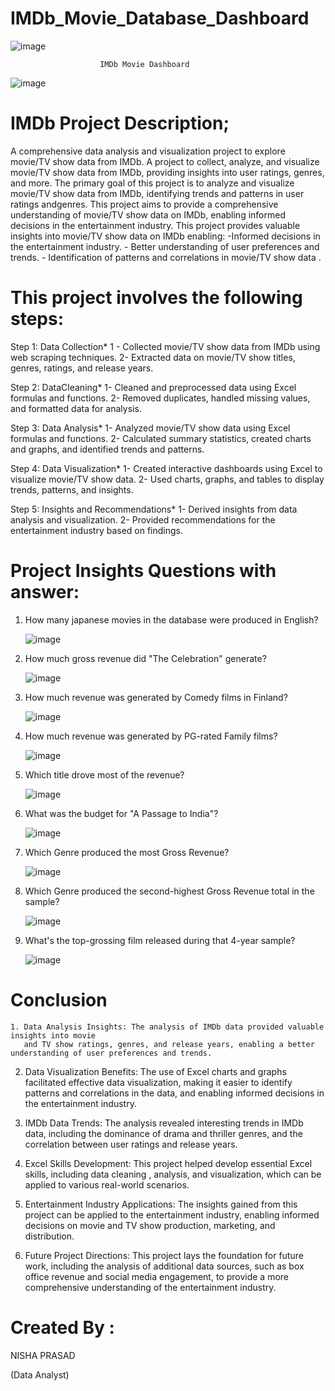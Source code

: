 # IMDb_Movie_Database_Dashboard			
 ![image](https://github.com/user-attachments/assets/135adf10-3d17-47b0-ace2-2722acdb7476)
  																							
						IMDb Movie Dashboard																	
																							
																							
																							
																							
																							
																							
																							
																							
																							
																							
																							
																							
																							
																							
																							
																							
																							
																							
																							
																							
																							
																							
																							
																							
																							
																							
																							
																							
																							
																							
																							
																							
																							
																							
																							
																							
																							
																							
																							
																							
																							
																							
																							
																							
																							
																							
																							
																							
																							
																							
																							
																							
																							
																							
																							
																							
																							
																							
																							
																							
																							
																							
																							
																							
																							
																							
																							
![image](https://github.com/user-attachments/assets/381390c7-dbe3-4baa-bed9-669ef78b21d3)


# IMDb Project Description;
 
  A comprehensive data analysis and visualization project to explore movie/TV show data from IMDb.
    A project to collect, analyze, and visualize movie/TV show data from IMDb,
    providing insights into user ratings,  genres, and more.
     The primary goal of this project is to analyze and visualize movie/TV show data from IMDb, 
     identifying trends and patterns in user ratings andgenres.
     This project aims to provide a comprehensive understanding of movie/TV show data on IMDb, 
     enabling informed decisions in the entertainment industry.
     This project provides valuable insights into movie/TV show data on IMDb enabling:
          -Informed decisions in the entertainment industry.
         - Better understanding of user preferences and trends.
         - Identification of patterns and correlations in movie/TV show data .

# This project involves the following steps:


 Step 1: Data Collection*
   1 - Collected movie/TV show data from IMDb using web scraping techniques.
  2- Extracted data on movie/TV show titles, genres, ratings, and release years.  
     
     
 Step 2: DataCleaning*
    1- Cleaned and preprocessed data using Excel formulas and functions.
    2- Removed duplicates, handled missing values, and formatted data for analysis.
    
    
Step 3: Data Analysis*
    1- Analyzed movie/TV show data using Excel formulas and functions.
   2- Calculated summary statistics, created charts and graphs, and identified trends and patterns.
     
Step 4: Data Visualization*
     1- Created interactive dashboards using Excel to visualize movie/TV show data.
     2- Used charts, graphs, and tables to display trends, patterns, and insights.
     
     
Step 5: Insights and Recommendations*
    1- Derived insights from data analysis and visualization.
    2- Provided recommendations for the entertainment industry based on findings.

# Project Insights Questions with answer: 

1. How many japanese movies in the database were produced in English?

    
   ![image](https://github.com/user-attachments/assets/640bf3b5-2a9e-4d09-8522-c27570741b1d)

2. How much gross revenue did "The Celebration" generate?

    ![image](https://github.com/user-attachments/assets/c31962ef-0e81-4197-8564-b7d0c73e65af)

3. How much revenue was generated by Comedy films in Finland?
    
    ![image](https://github.com/user-attachments/assets/ecdea216-52e7-4123-9eb9-035344b0daae)

4. How much revenue was generated by PG-rated Family films?

    ![image](https://github.com/user-attachments/assets/c2e82997-3092-4ac8-b9b4-07ca8eddcb80)

5. Which title drove most of the revenue?

    ![image](https://github.com/user-attachments/assets/d6f7074b-bc11-4a7c-b0cb-e0355336afc7)

6. What was the budget for "A Passage to India"?

    ![image](https://github.com/user-attachments/assets/3f5a0196-8495-42ad-82c1-a8cb448cbafc)

7. Which Genre produced the most Gross Revenue?

    ![image](https://github.com/user-attachments/assets/2b0bef6e-5233-4ad3-9f67-37499d2606c6)

8. Which Genre produced the second-highest Gross Revenue total in the sample?

     ![image](https://github.com/user-attachments/assets/24a9f720-b974-4aee-bc52-01fcc2bbb4d8)

9. What's the top-grossing film released during that 4-year sample?

    ![image](https://github.com/user-attachments/assets/b9864cdd-802c-48a6-a0ba-f985ed32324c)


# Conclusion

    1. Data Analysis Insights: The analysis of IMDb data provided valuable insights into movie 
       and TV show ratings, genres, and release years, enabling a better understanding of user preferences and trends.

   2. Data Visualization Benefits: The use of Excel charts and graphs facilitated effective data visualization,
      making it easier to identify patterns and correlations in the data, and enabling informed decisions in the entertainment industry.

  3. IMDb Data Trends: The analysis revealed interesting trends in IMDb data, including the dominance of drama
     and thriller genres, and the correlation between user ratings and release years.

  4. Excel Skills Development: This project helped develop essential Excel skills, including data cleaning
     , analysis, and visualization, which can be applied to various real-world scenarios.

  5. Entertainment Industry Applications: The insights gained from this project can be applied to the entertainment industry,
      enabling informed decisions on movie and TV show production, marketing, and distribution.

  6. Future Project Directions: This project lays the foundation for future work, including the analysis of additional
      data sources, such as box office revenue and social media engagement, to provide a more comprehensive understanding of the entertainment industry.



   
# Created By :

   NISHA PRASAD
   
   (Data Analyst)
 




   



   




